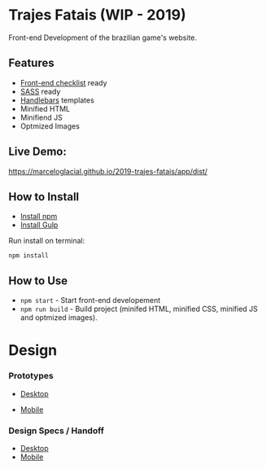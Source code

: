 # Trajes Fatais (WIP - 2019)
Front-end Development of the brazilian game's website.

## Features
- <a href="https://github.com/thedaviddias/Front-End-Checklist">Front-end checklist</a> ready
- <a href="https://sass-lang.com/">SASS</a> ready
- <a href="https://handlebarsjs.com/">Handlebars</a> templates
- Minified HTML
- Minifiend JS
- Optmized Images


## Live Demo: 
https://marceloglacial.github.io/2019-trajes-fatais/app/dist/


## How to Install

- [Install npm](https://www.npmjs.com/get-npm)
- [Install Gulp](https://gulpjs.com)

Run install on terminal: 

```terminal
npm install 
```

## How to Use

- `npm start` - Start front-end developement
- `npm run build` - Build project (minifed HTML, minified CSS, minified JS and optmized images).

# Design 

### Prototypes

- <a href="https://xd.adobe.com/view/eb03a5a8-e414-47ec-48ce-e9da2e800acf-9d32/screen/2d8e3b3f-8f6f-40e2-90d9-e9d603a52666/Trajes-fatais-V3-1/?fullscreen">Desktop</a>

- <a href="https://xd.adobe.com/view/eb03a5a8-e414-47ec-48ce-e9da2e800acf-9d32/screen/2d8e3b3f-8f6f-40e2-90d9-e9d603a52666/Trajes-fatais-V3-1/?fullscreen">Mobile</a>


### Design Specs / Handoff

- <a href="https://xd.adobe.com/spec/30b63a57-ffbf-4cec-55f8-2f2ea0d8e9e3-4687/">Desktop</a>
- <a href="https://xd.adobe.com/spec/58896dae-06f4-45c4-7cd0-2ac3c6817191-2eb8/">Mobile</a>
